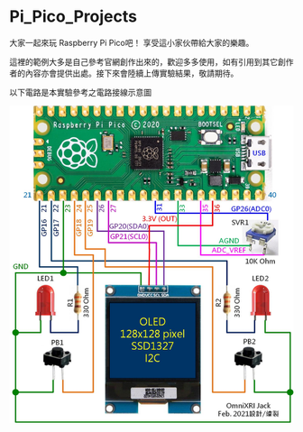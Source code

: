 # Pi_Pico_Projects

大家一起來玩 Raspberry Pi Pico吧！ 享受這小家伙帶給大家的樂趣。

這裡的範例大多是自己參考官網創作出來的，歡迎多多使用，如有引用到其它創作者的內容亦會提供出處。接下來會陸續上傳實驗結果，敬請期待。

以下電路是本實驗參考之電路接線示意圖

<img src="https://github.com/OmniXRI/Pi_Pico/blob/main/Images/Pi%20Pico%20Circuit.jpg" width="800px" /> 
